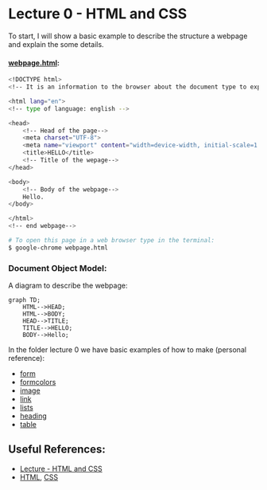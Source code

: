 # Lecture 0 - HTML and CSS

To start, I will show a basic example to describe the structure a webpage and explain the some details.

#### [webpage.html](webpage.html):

```bash
<!DOCTYPE html>
<!-- It is an information to the browser about the document type to expert -->

<html lang="en">
<!-- type of language: english -->

<head>
    <!-- Head of the page-->
    <meta charset="UTF-8">
    <meta name="viewport" content="width=device-width, initial-scale=1.0">
    <title>HELLO</title>
    <!-- Title of the wepage-->
</head>

<body>
    <!-- Body of the webpage-->
    Hello.
</body>

</html>
<!-- end webpage-->
```

```bash
# To open this page in a web browser type in the terminal:
$ google-chrome webpage.html 
```

### Document Object Model:

A diagram to describe the webpage:

```mermaid
graph TD;
    HTML-->HEAD;
    HTML-->BODY;
    HEAD-->TITLE;
    TITLE-->HELLO;
    BODY-->Hello;
```

In the folder lecture 0 we have basic examples of how to make (personal reference):

- [form](html/form.html)
- [formcolors](html/formcolors.html)
- [image](html/image.html)
- [link](html/link.html)
- [lists](html/lists.html)
- [heading](html/heading.html)
- [table](html/table.html)

## Useful References:

- [Lecture - HTML and CSS](https://cs50.harvard.edu/web/2020/notes/0/#:~:text=HTML%20and%20CSS)
- [HTML](https://www.w3schools.com/html/), [CSS](https://www.w3schools.com/css/)
